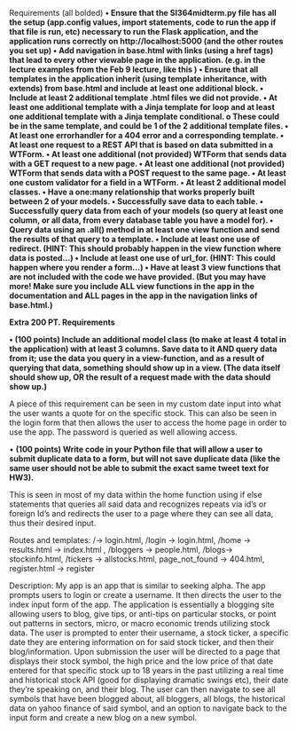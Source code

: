 Requirements (all bolded)
**• Ensure that the SI364midterm.py file has all the setup (app.config values, import statements, code to run the app if that file is run, etc) necessary to run the Flask application, and the application runs correctly on http://localhost:5000 (and the other routes you set up) 
•	  Add navigation in base.html with links (using a href tags) that lead to every other viewable page in the application. (e.g. in the lecture examples from the Feb 9 lecture, like this ) 
•	  Ensure that all templates in the application inherit (using template inheritance, with extends) from base.html and include at least one additional block. 
•	  Include at least 2 additional template .html files we did not provide. 
•	  At least one additional template with a Jinja template for loop and at least one additional template with a Jinja template conditional.
o	These could be in the same template, and could be 1 of the 2 additional template files.
•	  At least one errorhandler for a 404 error and a corresponding template.
•	  At least one request to a REST API that is based on data submitted in a WTForm.
•	  At least one additional (not provided) WTForm that sends data with a GET request to a new page.
•	  At least one additional (not provided) WTForm that sends data with a POST request to the same page.
•	  At least one custom validator for a field in a WTForm.
•	  At least 2 additional model classes.
•	  Have a one:many relationship that works properly built between 2 of your models.
•	  Successfully save data to each table.
•	  Successfully query data from each of your models (so query at least one column, or all data, from every database table you have a model for).
•	  Query data using an .all() method in at least one view function and send the results of that query to a template.
•	  Include at least one use of redirect. (HINT: This should probably happen in the view function where data is posted...)
•	  Include at least one use of url_for. (HINT: This could happen where you render a form...)
•	  Have at least 3 view functions that are not included with the code we have provided. (But you may have more! Make sure you include ALL view functions in the app in the documentation and ALL pages in the app in the navigation links of base.html.)**

**Extra 200 PT. Requirements**

**•	(100 points) Include an additional model class (to make at least 4 total in the application) with at least 3 columns. Save data to it AND query data from it; use the data you query in a view-function, and as a result of querying that data, something should show up in a view. (The data itself should show up, OR the result of a request made with the data should show up.)**

A piece of this requirement can be seen in my custom date input into what the user wants a quote for on the specific stock. This can also be seen in the login form that then allows the user to access the home page in order to use the app. The password is queried as well allowing access.

•	**(100 points) Write code in your Python file that will allow a user to submit duplicate data to a form, but will not save duplicate data (like the same user should not be able to submit the exact same tweet text for HW3).**

This is seen in most of my data within the home function using if else statements that queries all said data and recognizes repeats via id’s or foreign Id’s and redirects the user to a page where they can see all data, thus their desired input. 

Routes and templates: 
/-> login.html, /login -> login.html,  /home -> results.html -> index.html ,  /bloggers -> people.html,  /blogs-> stockinfo.html,  /tickers -> allstocks.html, page_not_found -> 404.html, register.html -> register

Description: 
My app is an app that is similar to seeking alpha. The app prompts users to login or create a username. It then directs the user to the index input form of the app. The application is essentially a blogging site allowing users to blog, give tips, or anti-tips on particular stocks, or point out patterns in sectors, micro, or macro economic trends utilizing stock data. The user is prompted to enter their username, a stock ticker, a specific date they are entering information on for said stock ticker, and then their blog/information. Upon submission the user will be directed to a page that displays their stock symbol, the high price and the low price of that date entered for that specific stock up to 18 years in the past utilizing a real time and historical stock API (good for displaying dramatic swings etc), their date they’re speaking on, and their blog. The user can then navigate to see all symbols that have been blogged about, all bloggers, all blogs, the historical data on yahoo finance of said symbol, and an option to navigate back to the input form and create a new blog on a new symbol. 
